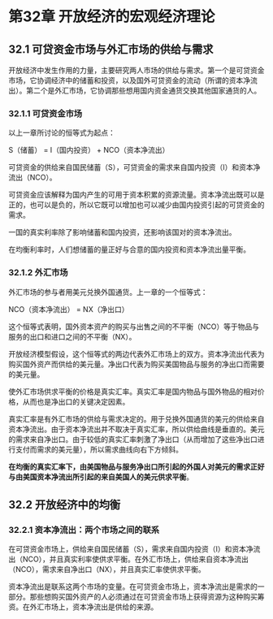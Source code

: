 # 第32章 开放经济的宏观经济理论

## 32.1 可贷资金市场与外汇市场的供给与需求
开放经济中发生作用的力量，主要研究两人市场的供给与需求。第一个是可贷资金市场，它协调经济中的储蓄和投资，以及国外可贷资金的流动（所谓的资本净流出）。第二个是外汇市场，它协调那些想用国内资金通货交换其他国家通货的人。

### 32.1.1 可贷资金市场
以上一章所讨论的恒等式为起点：

S（储蓄） = I（国内投资） + NCO（资本净流出）

可贷资金的供给来自国民储蓄（S），可贷资金的需求来自国内投资（I）和资本净流出（NCO）。

可贷资金应该解释为国内产生的可用于资本积累的资源流量。资本净流出既可以是正的，也可以是负的，所以它既可以增加也可以减少由国内投资引起的可贷资金的需求。

一国的真实利率除了影响储蓄和国内投资，还影响该国对的资本净流出。

在均衡利率时，人们想储蓄的量正好与合意的国内投资和资本净流出量平衡。

### 32.1.2 外汇市场
外汇市场的参与者用美元兑换外国通货。上一章的一个恒等式：

NCO（资本净流出） = NX（净出口）

这个恒等式表明，国外资本资产的购买与出售之间的不平衡（NCO）等于物品与服务的出口和进口之间的不平衡（NX）。

开放经济模型假设，这个恒等式的两边代表外汇市场上的双方。资本净流出代表为购买国外资产而供给的美元量。净出口代表为购买美国物品与服务的净出口而需要的美元量。

使外汇市场供求平衡的价格是真实汇率。真实汇率是国内物品与国外物品的相对价格，从而也是净出口的关键决定因素。

真实汇率是有外汇市场的供给与需求决定的。用于兑换外国通货的美元的供给来自资本净流出。由于资本净流出并不取决于真实汇率，所以供给曲线是垂直的。美元的需求来自净出口。由于较低的真实汇率刺激了净出口（从而增加了这些净出口进行支付而需求的美元量），所以需求曲线向右下方倾斜。

**在均衡的真实汇率下，由美国物品与服务净出口所引起的外国人对美元的需求正好与由美国资本净流出所引起的来自美国人的美元供求平衡**。

## 32.2 开放经济中的均衡

### 32.2.1 资本净流出：两个市场之间的联系
在可贷资金市场上，供给来自国民储蓄（S），需求来自国内投资（I）和资本净流出（NCO），并且真实利率使供求平衡。在外汇市场上，供给来自资本净流出（NCO），需求来自净出口（NX），并且真实汇率使供求平衡。

资本净流出是联系这两个市场的变量。在可贷资金市场上，资本净流出是需求的一部分。那些想购买国外资产的人必须通过在可贷资金市场上获得资源为这种购买筹资。在外汇市场上，资本净流出是供给的来源。